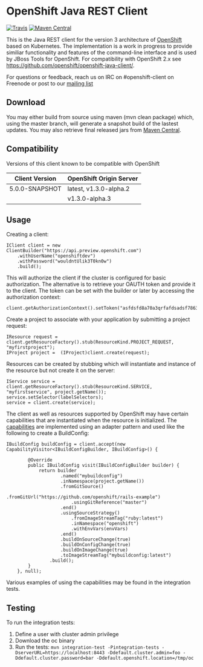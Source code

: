 OpenShift Java REST Client
===========================

[![Travis](https://travis-ci.org/openshift/openshift-restclient-java.svg?branch=master)](https://travis-ci.org/openshift/openshift-restclient-java) [![Maven Central](https://maven-badges.herokuapp.com/maven-central/com.openshift/openshift-restclient-java/badge.svg)](https://maven-badges.herokuapp.com/maven-central/com.openshift/openshift-restclient-java)

This is the Java REST client for the version 3 architecture of [OpenShift](https://github.com/openshift/origin) based on Kubernetes.  The implementation is
a work in progress to provide similiar functionality and features of the command-line interface and is used by JBoss Tools for OpenShift.  For compatibility with
OpenShift 2.x see https://github.com/openshift/openshift-java-client/.

For questions or feedback, reach us on IRC on #openshift-client on Freenode or post to our [mailing list](https://lists.openshift.redhat.com/openshiftmm/listinfo/dev)

Download
--------
You may either build from source using maven (mvn clean package) which, using the master branch, will generate a snapshot build of the lastest updates.  You may also retrieve final released jars from [Maven Central](http://search.maven.org/#search%7Cgav%7C1%7Cg%3A%22com.openshift%22%20AND%20a%3A%22openshift-restclient-java%22).

Compatibility
---------
Versions of this client known to be compatible with OpenShift

| Client Version           | OpenShift Origin Server |
|--------------------------|-------------------------|
| 5.0.0-SNAPSHOT           | latest, v1.3.0-alpha.2  |
|                          |         v1.3.0-alpha.3  |


Usage
-----

Creating a client:
 
	IClient client = new ClientBuilder("https://api.preview.openshift.com")
		.withUserName("openshiftdev")
		.withPassword("wouldntUlik3T0kn0w")
		.build();

This will authorize the client if the cluster is configured for basic authorization.  The alternative is to retrieve your OAUTH token and provide it to the client.  The token can be set with the builder or later by accessing the authorization context:

	client.getAuthorizationContext().setToken("asfdsfd8a70a3qrfafdsadsf786324");
	
Create a project to associate with your application by submitting a project request:

	IResource request = client.getResourceFactory().stub(ResourceKind.PROJECT_REQUEST, "myfirstproject");
	IProject project =  (IProject)client.create(request);

Resources can be created by stubbing which will instantiate and instance of the resource but not create it on the server:

	IService service = client.getResourceFactory().stub(ResourceKind.SERVICE, "myfirstservice", project.getName());
	service.setSelector(labelSelectors);
	service = client.create(service);
	
	
The client as well as resources supported by OpenShift may have certain capabilities that are instantiated when the resource is initialized.  The [capabilities](https://github.com/openshift/openshift-restclient-java/tree/master/src/main/java/com/openshift/restclient/capability) are implemented using an adapter pattern and used like the following to create a BuildConfig:

	IBuildConfig buildConfig = client.accept(new CapabilityVisitor<IBuildConfigBuilder, IBuildConfig>() {

			@Override
			public IBuildConfig visit(IBuildConfigBuilder builder) {
				return builder
						.named("mybuildconfig")
						.inNamespace(project.getName())
						.fromGitSource()
							.fromGitUrl("https://github.com/openshift/rails-example")
							.usingGitReference("master")
						.end()
						.usingSourceStrategy()
							.fromImageStreamTag("ruby:latest")
							.inNamespace("openshift")
							.withEnvVars(envVars)
						.end()
						.buildOnSourceChange(true)
						.buildOnConfigChange(true)
						.buildOnImageChange(true)
						.toImageStreamTag("mybuildconfig:latest")
					.build();
			}
		}, null);
 	
Various examples of using the capabilities may be found in the integration tests.

Testing
-------

To run the integration tests:

1.  Define a user with cluster admin privilege
1.  Download the oc binary
1.  Run the tests: `mvn integration-test -Pintegration-tests -DserverURL=https://localhost:8443 -Ddefault.cluster.admin=foo -Ddefault.cluster.password=bar -Ddefault.openshift.location=/tmp/oc`
